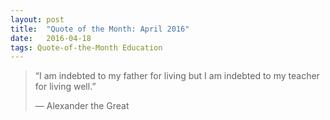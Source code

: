 ```yaml
---
layout:	post
title:	"Quote of the Month: April 2016"
date:	2016-04-18
tags: Quote-of-the-Month Education
---
```


> “I am indebted to my father for living but I am indebted to my teacher for living well.”
> 
> — Alexander the Great 